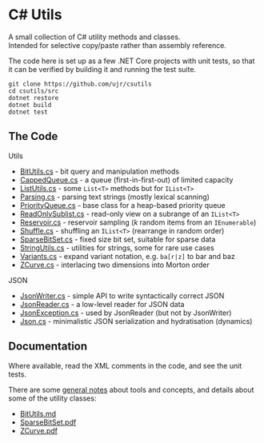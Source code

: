 
C# Utils
========

A small collection of C# utility methods and classes.  
Intended for selective copy/paste rather than assembly reference.

The code here is set up as a few .NET Core projects with unit tests,
so that it can be verified by building it and running the test suite.

>
    git clone https://github.com/ujr/csutils
    cd csutils/src
    dotnet restore
    dotnet build
    dotnet test


The Code
--------

Utils

 - [BitUtils.cs](src/Utils/BitUtils.cs) - bit query and manipulation methods
 - [CappedQueue.cs](src/Utils/CappedQueue.cs) - a queue (first-in-first-out) of limited capacity
 - [ListUtils.cs](src/Utils/ListUtils.cs) - some `List<T>` methods but for `IList<T>`
 - [Parsing.cs](src/Utils/Parsing.cs) - parsing text strings (mostly lexical scanning)
 - [PriorityQueue.cs](src/Utils/PriorityQueue.cs) - base class for a heap-based priority queue
 - [ReadOnlySublist.cs](src/Utils/ReadOnlySublist.cs) - read-only view on a subrange of an `IList<T>`
 - [Reservoir.cs](src/Utils/Reservoir.cs) - reservoir sampling (*k* random items from an `IEnumerable`)
 - [Shuffle.cs](src/Utils/Shuffle.cs) - shuffling an `IList<T>` (rearrange in random order)
 - [SparseBitSet.cs](src/Utils/SparseBitSet.cs) - fixed size bit set, suitable for sparse data
 - [StringUtils.cs](src/Utils/StringUtils.cs) - utilities for strings, some for rare use cases
 - [Variants.cs](src/Utils/Variants.cs) - expand variant notation, e.g. `ba[r|z]` to bar and baz
 - [ZCurve.cs](src/Utils/ZCurve.cs) - interlacing two dimensions into Morton order

JSON

 - [JsonWriter.cs](src/Json/JsonWriter.cs) - simple API to write syntactically correct JSON
 - [JsonReader.cs](src/Json/JsonReader.cs) - a low-level reader for JSON data
 - [JsonException.cs](src/Json/JsonException.cs) - used by JsonReader (but not by JsonWriter)
 - [Json.cs](src/Json/Json.cs) - minimalistic JSON serialization and hydratisation (dynamics)


Documentation
-------------

Where available, read the XML comments in the code,
and see the unit tests.

There are some [general notes](/doc/Notes.md) about tools and concepts,
and details about some of the utility classes:

 - [BitUtils.md](/doc/BitUtils.md)
 - [SparseBitSet.pdf](/doc/SparseBitSet.pdf)
 - [ZCurve.pdf](/doc/ZCurve.pdf)
